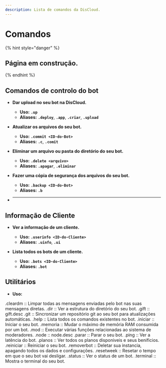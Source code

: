 ```yaml
---
description: Lista de comandos da DisCloud.
---
```


# Comandos

{% hint style="danger" %}
## Página em construção.
{% endhint %}

## Comandos de controlo do bot

- **Dar upload no seu bot na DisCloud.**
  - **Uso:** **`.up`** 
  - **Aliases:** **`.deploy`**, **`.app`**, **`.criar`**, **`.upload`**

- **Atualizar os arquivos do seu bot.**
  - **Uso:** **`.commit <ID-do-Bot>`**
  - **Aliases:** **`.c`**, **`.comit`**
 
- **Eliminar um arquivo ou pasta do diretório do seu bot.**
  - **Uso:** **`.delete <arquivo>`**
  - **Aliases:** **`.apagar`**, **`.eliminar`**
 
- **Fazer uma cópia de segurança dos arquivos do seu bot.**
  - **Uso:** **`.backup <ID-do-Bot>`**
  - **Aliases:** **`.b`**
  
- ****

## Informação de Cliente

- **Ver a informação de um cliente.**
  - **Uso:** **`.userinfo <ID-do-Cliente>`**
  - **Aliases:** **`.uinfo`**, **`.ui`**
  
- **Lista todos os bots de um cliente.**
  - **Uso:** **`.bots <ID-do-Cliente>`**
  - **Aliases:** **`.bot`**

## Utilitários

- **Uso:**

.cleardm    :: Limpar todas as mensagens enviadas pelo bot nas suas mensagens diretas.
.dir        :: Ver a estrutura do diretório do seu bot.
.gift       :: gift.desc
.git        :: Sincronizar um repositório git ao seu bot para atualizações automáticas.
.help       :: Lista todos os comandos existentes no bot.
.iniciar    :: Iniciar o seu bot.
.memoria    :: Mudar o máximo de memória RAM consumida por um bot.
.mod        :: Executar várias funções relacionadas ao sistema de moderadores.
.node       :: node.desc
.parar      :: Parar o seu bot.
.ping       :: Ver a latência do bot.
.planos     :: Ver todos os planos disponiveis e seus benificios.
.reiniciar  :: Reiniciar o seu bot.
.removerbot :: Deletar sua instancia, apagando todos os dados e configurações.
.resetweek  :: Resetar o tempo em que o seu bot vai desligar.
.status     :: Ver o status de um bot.
.terminal   :: Mostra o terminal do seu bot.
